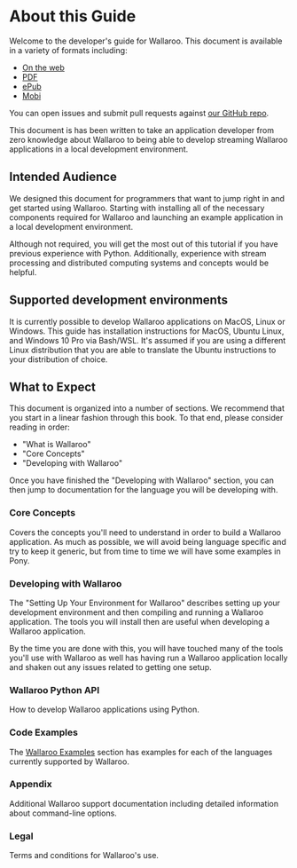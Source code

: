 # About this Guide

Welcome to the developer's guide for Wallaroo. This document is available in a variety of formats including:

- [On the web](https://www.gitbook.com/book/wallaroo-labs/wallaroo/details)
- [PDF](https://www.gitbook.com/download/pdf/book/wallaroo-labs/wallaroo)
- [ePub](https://www.gitbook.com/download/epub/book/wallaroo-labs/wallaroo)
- [Mobi](https://www.gitbook.com/download/mobi/book/wallaroo-labs/wallaroo)

You can open issues and submit pull requests against [our GitHub repo](https://github.com/wallaroolabs/wallaroo).

This document is has been written to take an application developer from zero knowledge about Wallaroo to being able to develop streaming Wallaroo applications in a local development environment.

## Intended Audience

We designed this document for programmers that want to jump right in and get started using Wallaroo.  Starting with installing all of the necessary components required for Wallaroo and launching an example application in a local development environment.

Although not required, you will get the most out of this tutorial if you have previous experience with Python.  Additionally, experience with stream processing and distributed computing systems and concepts would be helpful.

## Supported development environments

It is currently possible to develop Wallaroo applications on MacOS, Linux or Windows. This guide has installation instructions for MacOS, Ubuntu Linux, and Windows 10 Pro via Bash/WSL. It's assumed if you are using a different Linux distribution that you are able to translate the Ubuntu instructions to your distribution of choice.

## What to Expect

This document is organized into a number of sections. We recommend that you start in a linear fashion through this book. To that end, please consider reading in order:

- "What is Wallaroo"
- "Core Concepts"
- "Developing with Wallaroo"

Once you have finished the "Developing with Wallaroo" section, you can then jump to documentation for the language you will be developing with.

### Core Concepts

Covers the concepts you'll need to understand in order to build a Wallaroo application. As much as possible, we will avoid being language specific and try to keep it generic, but from time to time we will have some examples in Pony.

### Developing with Wallaroo

The "Setting Up Your Environment for Wallaroo" describes setting up your development environment and then compiling and running a Wallaroo application. The tools you will install then are useful when developing a Wallaroo application.

By the time you are done with this, you will have touched many of the tools you'll use with Wallaroo as well has having run a Wallaroo application locally and shaken out any issues related to getting one setup.

### Wallaroo Python API

How to develop Wallaroo applications using Python.

### Code Examples

The [Wallaroo Examples](https://github.com/WallarooLabs/wallaroo/tree/0.1.0-rc2/examples) section has examples for each of the languages currently supported by Wallaroo.

### Appendix

Additional Wallaroo support documentation including detailed information about command-line options.

### Legal

Terms and conditions for Wallaroo's use.
